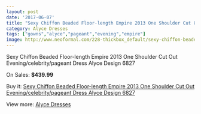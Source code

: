 ```yaml
---
layout: post
date: '2017-06-07'
title: "Sexy Chiffon Beaded Floor-length Empire 2013 One Shoulder Cut Out Evening/celebrity/pageant Dress Alyce Design 6827"
category: Alyce Dresses
tags: ["gowns","alyce","pageant","evening","empire"]
image: http://www.neoformal.com/228-thickbox_default/sexy-chiffon-beaded-floor-length-empire-2013-one-shoulder-cut-out-evening-celebrity-pageant-dress-alyce-design-6827.jpg
---
```

Sexy Chiffon Beaded Floor-length Empire 2013 One Shoulder Cut Out Evening/celebrity/pageant Dress Alyce Design 6827

On Sales: **$439.99**
<a href="https://www.neoformal.com/en/alyce-dresses/80-sexy-chiffon-beaded-floor-length-empire-2013-one-shoulder-cut-out-evening-celebrity-pageant-dress-alyce-design-6827.html"><amp-img layout="responsive" width="600" height="600" src="//www.neoformal.com/228-thickbox_default/sexy-chiffon-beaded-floor-length-empire-2013-one-shoulder-cut-out-evening-celebrity-pageant-dress-alyce-design-6827.jpg" alt="Sexy Chiffon Beaded Floor-length Empire 2013 One Shoulder Cut Out Evening/celebrity/pageant Dress Alyce Design 6827 0" /></a>
<a href="https://www.neoformal.com/en/alyce-dresses/80-sexy-chiffon-beaded-floor-length-empire-2013-one-shoulder-cut-out-evening-celebrity-pageant-dress-alyce-design-6827.html"><amp-img layout="responsive" width="600" height="600" src="//www.neoformal.com/229-thickbox_default/sexy-chiffon-beaded-floor-length-empire-2013-one-shoulder-cut-out-evening-celebrity-pageant-dress-alyce-design-6827.jpg" alt="Sexy Chiffon Beaded Floor-length Empire 2013 One Shoulder Cut Out Evening/celebrity/pageant Dress Alyce Design 6827 1" /></a>

Buy it: [Sexy Chiffon Beaded Floor-length Empire 2013 One Shoulder Cut Out Evening/celebrity/pageant Dress Alyce Design 6827](https://www.neoformal.com/en/alyce-dresses/80-sexy-chiffon-beaded-floor-length-empire-2013-one-shoulder-cut-out-evening-celebrity-pageant-dress-alyce-design-6827.html "Sexy Chiffon Beaded Floor-length Empire 2013 One Shoulder Cut Out Evening/celebrity/pageant Dress Alyce Design 6827")

View more: [Alyce Dresses](https://www.neoformal.com/en/3-alyce-dresses "Alyce Dresses")